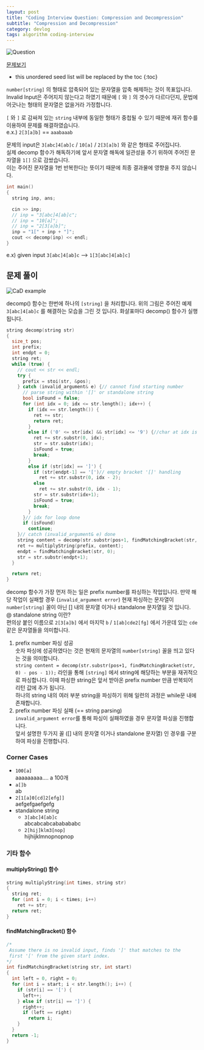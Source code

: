 ```yaml
---
layout: post
title: "Coding Interview Question: Compression and Decompression"
subtitle: "Compression and Decompression"
category: devlog
tags: algorithm coding-interview
---
```


![Question]

[문제보기]

<!--more-->

* this unordered seed list will be replaced by the toc
{:toc}

`number[string]` 의 형태로 압축되어 있는 문자열을 압축 해제하는 것이 목표입니다.<br>
Invalid Input은 주어지지 않는다고 하였기 때문에 `[` 와 `]` 의 갯수가 다르다던지, 문법에 어긋나는 형태의 문자열은 없을거라 가정합니다.

`[` 와 `]` 로 감싸져 있는 `string` 내부에 동일한 형태가 중첩될 수 있기 때문에 재귀 함수를 이용하여 문제를 해결하였습니다.<br>
e.x.) `2[3[a]b]` == `aaabaaab`

문제의 input은 `3[abc]4[ab]c` / `10[a]` / `2[3[a]b]` 와 같은 형태로 주어집니다.<br>
실제 decomp 함수가 해독하기에 앞서 문자열 해독에 일관성을 주기 위하여 주어진 문자열을 `1[]` 으로 감쌌습니다.<br>이는 주어진 문자열을 1번 반복한다는 뜻이기 때문에 최종 결과물에 영향을 주지 않습니다.

```c++
int main()
{
  string inp, ans;

  cin >> inp;
  // inp = "3[abc]4[ab]c";
  // inp = "10[a]";
  // inp = "2[3[a]b]";
  inp = "1[" + inp + "]";
  cout << decomp(inp) << endl;
}
```

e.x) given input `3[abc]4[ab]c` --> `1[3[abc]4[ab]c]`

## 문제 풀이

![CaD example]

decomp() 함수는 한번에 하나의 `[string]` 을 처리합니다. 위의 그림은 주어진 예제 `3[abc]4[ab]c` 를 해결하는 모습을 그린 것 입니다. 화살표마다 decomp() 함수가 실행됩니다.

```c++
string decomp(string str)
{
  size_t pos;
  int prefix;
  int endpt = 0;
  string ret;
  while (true) {
    // cout << str << endl;
    try {
      prefix = stoi(str, &pos);
    } catch (invalid_argument& e) {// cannot find starting number
      // parse string within '[]' or standalone string
      bool isFound = false;
      for (int idx = 0; idx <= str.length(); idx++) {
        if (idx == str.length()) {
          ret += str;
          return ret;
        }
        else if ('0' <= str[idx] && str[idx] <= '9') {//char at idx is number
          ret += str.substr(0, idx);
          str = str.substr(idx);
          isFound = true;
          break;
        }
        else if (str[idx] == ']') {
          if (str[endpt-1] == '[')// empty bracket '[]' handling
            ret += str.substr(0, idx - 2);
          else
            ret += str.substr(0, idx - 1);
          str = str.substr(idx+1);
          isFound = true;
          break;
        }
      }// idx for loop done
      if (isFound)
        continue;
    }// catch (invalid_argument& e) done
    string content = decomp(str.substr(pos+1, findMatchingBracket(str, 0) - pos - 1));
    ret += multiplyString(prefix, content);
    endpt = findMatchingBracket(str, 0);
    str = str.substr(endpt+1);
  }

  return ret;
}
```

decomp 함수가 가장 먼저 하는 일은 prefix number를 파싱하는 작업입니다. 만약 해당 작업이 실패할 경우 (`invalid_argument error`) 현재 파싱하는 문자열이 `number[string]` 꼴이 아닌 [] 내의 문자열 이거나 standalone 문자열일 것 입니다.<br>@ standalone string 이란?<br>편의상 붙인 이름으로 `2[3[a]b]` 에서 마지막 `b` / `1[ab]cde2[fg]` 에서 가운데 있는 `cde`  같은 문자열들을 의미합니다.

1. prefix number 파싱 성공<br>숫자 파싱에 성공하였다는 것은 현재의 문자열의 `number[string]` 꼴을 띄고 있다는 것을 의미합니다.<br>`string content = decomp(str.substr(pos+1, findMatchingBracket(str, 0) - pos - 1));` 라인을 통해 `[string]` 에서 string에 해당하는 부분을 재귀적으로 파싱합니다. 이때 파싱한 string은 앞서 받아온 prefix number 만큼 반복되어 리턴 값에 추가 됩니다.<br>하나의 string 내의 여러 부분 string을 파싱하기 위해 일련의 과정은 while문 내에 존재합니다.
2. prefix number 파싱 실패 (== string parsing)<br>`invalid_argument error`를 통해 파싱이 실패하였을 경우 문자열 파싱을 진행합니다.<br>앞서 설명한 두가지 꼴 ([] 내의 문자열 이거나 standalone 문자열) 인 경우를 구분하여 파싱을 진행합니다.

### Corner Cases

* `100[a]`<br>aaaaaaaaa.... a 100개
* `a[]b`<br>ab
* `2[1[a]0[cd]2[efg]]`<br>aefgefgaefgefg
* standalone string
  * `3[abc]4[ab]c`<br>abcabcabcababababc
  * `2[hij]klm3[nop]`<br>hijhijklmnopnopnop

### 기타 함수

#### multiplyString() 함수

```c++
string multiplyString(int times, string str)
{
  string ret;
  for (int i = 0; i < times; i++)
    ret += str;
  return ret;
}
```

#### findMatchingBracket() 함수

```c++
/*
 Assume there is no invalid input, finds ']' that matches to the
 first '[' from the given start index.
*/
int findMatchingBracket(string str, int start)
{
  int left = 0, right = 0;
  for (int i = start; i < str.length(); i++) {
    if (str[i] == '[') {
      left++;
    } else if (str[i] == ']') {
      right++;
      if (left == right)
        return i;
    }
  }
  return -1;
}
```

<!-- Links -->
[문제보기]: https://techdevguide.withgoogle.com/resources/former-interview-question-compression-and-decompression "Former interview question: compression and decompression"
[Question]: /assets/img/2019-03-04/question.png
[CaD example]: /assets/img/2019-03-04/CaDexample.jpeg
